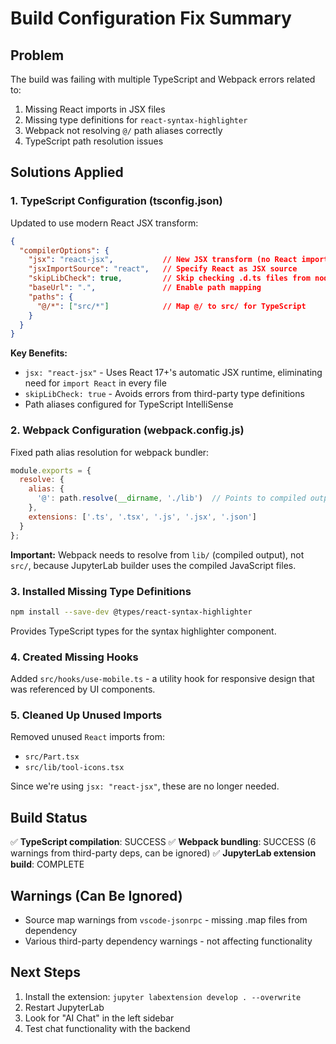 # Build Configuration Fix Summary

## Problem
The build was failing with multiple TypeScript and Webpack errors related to:
1. Missing React imports in JSX files
2. Missing type definitions for `react-syntax-highlighter`
3. Webpack not resolving `@/` path aliases correctly
4. TypeScript path resolution issues

## Solutions Applied

### 1. TypeScript Configuration (tsconfig.json)
Updated to use modern React JSX transform:

```json
{
  "compilerOptions": {
    "jsx": "react-jsx",           // New JSX transform (no React import needed)
    "jsxImportSource": "react",   // Specify React as JSX source
    "skipLibCheck": true,         // Skip checking .d.ts files from node_modules
    "baseUrl": ".",               // Enable path mapping
    "paths": {
      "@/*": ["src/*"]            // Map @/ to src/ for TypeScript
    }
  }
}
```

**Key Benefits:**
- `jsx: "react-jsx"` - Uses React 17+'s automatic JSX runtime, eliminating need for `import React` in every file
- `skipLibCheck: true` - Avoids errors from third-party type definitions
- Path aliases configured for TypeScript IntelliSense

### 2. Webpack Configuration (webpack.config.js)
Fixed path alias resolution for webpack bundler:

```javascript
module.exports = {
  resolve: {
    alias: {
      '@': path.resolve(__dirname, './lib')  // Points to compiled output
    },
    extensions: ['.ts', '.tsx', '.js', '.jsx', '.json']
  }
};
```

**Important:** Webpack needs to resolve from `lib/` (compiled output), not `src/`, because JupyterLab builder uses the compiled JavaScript files.

### 3. Installed Missing Type Definitions
```bash
npm install --save-dev @types/react-syntax-highlighter
```

Provides TypeScript types for the syntax highlighter component.

### 4. Created Missing Hooks
Added `src/hooks/use-mobile.ts` - a utility hook for responsive design that was referenced by UI components.

### 5. Cleaned Up Unused Imports
Removed unused `React` imports from:
- `src/Part.tsx`
- `src/lib/tool-icons.tsx`

Since we're using `jsx: "react-jsx"`, these are no longer needed.

## Build Status

✅ **TypeScript compilation**: SUCCESS
✅ **Webpack bundling**: SUCCESS (6 warnings from third-party deps, can be ignored)
✅ **JupyterLab extension build**: COMPLETE

## Warnings (Can Be Ignored)
- Source map warnings from `vscode-jsonrpc` - missing .map files from dependency
- Various third-party dependency warnings - not affecting functionality

## Next Steps
1. Install the extension: `jupyter labextension develop . --overwrite`
2. Restart JupyterLab
3. Look for "AI Chat" in the left sidebar
4. Test chat functionality with the backend
